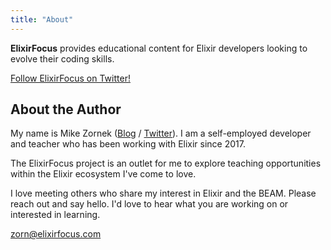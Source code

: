 ```yaml
---
title: "About"
---
```


**ElixirFocus** provides educational content for Elixir developers looking to evolve their coding skills.

[Follow ElixirFocus on Twitter!](https://twitter.com/elixirfocus)

## About the Author

My name is Mike Zornek ([Blog](https://mikezornek.com) / [Twitter](https://twitter.com/zorn)). I am a self-employed developer and teacher who has been working with Elixir since 2017. 

The ElixirFocus project is an outlet for me to explore teaching opportunities within the Elixir ecosystem I've come to love.

I love meeting others who share my interest in Elixir and the BEAM. Please reach out and say hello. I'd love to hear what you are working on or interested in learning.

<zorn@elixirfocus.com>